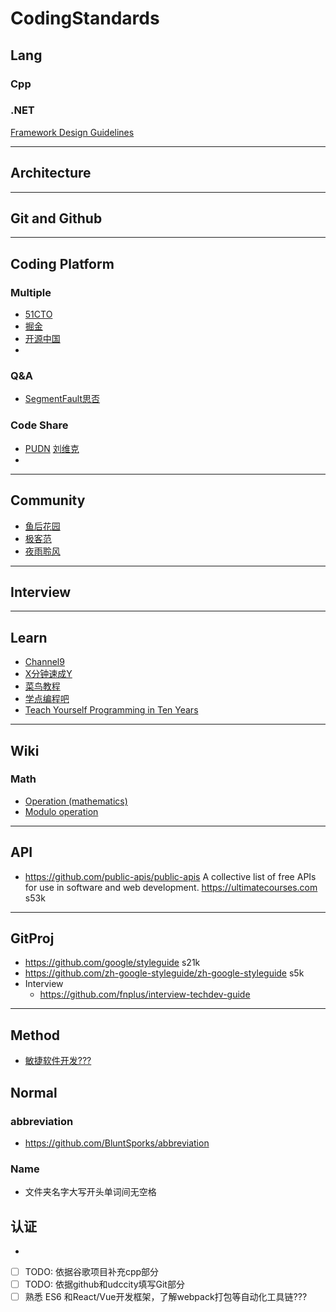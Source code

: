 # CodingStandards

## Lang

### Cpp


### .NET
[Framework Design Guidelines](https://docs.microsoft.com/zh-cn/dotnet/standard/design-guidelines/index)


----
## **Architecture**
----
## Git and Github
----
## Coding Platform
### Multiple
- [51CTO](https://blog.51cto.com/) 
- [掘金](https://juejin.im/)
- [开源中国](https://www.oschina.net/)
- 
### Q&A
- [SegmentFault思否](https://segmentfault.com/)


### Code Share
- [PUDN](http://www.pudn.com/) [刘维克](http://www.pudn.com/User/profile/id/5162564.html)
- 


----
## Community
- [鱼后花园](https://www.fishlee.net/)
- [极客范](https://www.jikefan.com/)
- [夜雨聆风](http://www.yeyulingfeng.com/)
----
## Interview

----
## Learn
- [Channel9](https://channel9.msdn.com)
- [X分钟速成Y](https://learnxinyminutes.com/)
- [菜鸟教程](https://www.runoob.com/)
- [学点编程吧](https://www.xdbcb8.com/)
- [Teach Yourself Programming in Ten Years](https://norvig.com/21-days.html)
----
## Wiki
### Math
- [Operation (mathematics)](https://en.wikipedia.org/wiki/Operation_(mathematics))
- [Modulo operation](https://en.wikipedia.org/wiki/Modulo_operation)
----
## API
- https://github.com/public-apis/public-apis A collective list of free APIs for use in software and web development. https://ultimatecourses.com s53k 
----
## GitProj
- https://github.com/google/styleguide s21k
- https://github.com/zh-google-styleguide/zh-google-styleguide s5k
- Interview
  - https://github.com/fnplus/interview-techdev-guide
----
## Method
- [敏捷软件开发???](https://baike.baidu.com/item/%E6%95%8F%E6%8D%B7%E8%BD%AF%E4%BB%B6%E5%BC%80%E5%8F%91/7108658?fromtitle=%E6%95%8F%E6%8D%B7%E5%BC%80%E5%8F%91&fromid=5618867&fr=aladdin)

## Normal
### abbreviation
- https://github.com/BluntSporks/abbreviation
### Name
- 文件夹名字大写开头单词间无空格

## 认证
- 



- [ ] TODO: 依据谷歌项目补充cpp部分
- [ ] TODO: 依据github和udccity填写Git部分
- [ ] 熟悉 ES6 和React/Vue开发框架，了解webpack打包等自动化工具链???